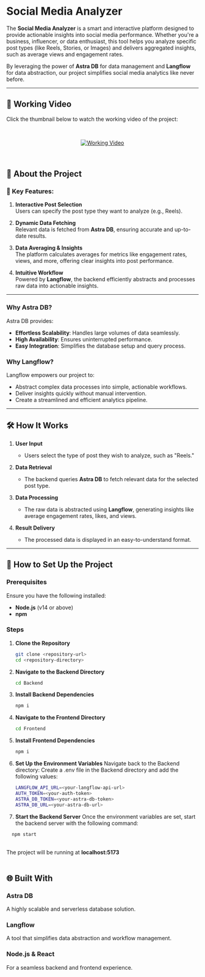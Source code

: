 # Social Media Analyzer  

The **Social Media Analyzer** is a smart and interactive platform designed to provide actionable insights into social media performance. Whether you're a business, influencer, or data enthusiast, this tool helps you analyze specific post types (like Reels, Stories, or Images) and delivers aggregated insights, such as average views and engagement rates.  

By leveraging the power of **Astra DB** for data management and **Langflow** for data abstraction, our project simplifies social media analytics like never before.  

---

## 🎥 Working Video  

Click the thumbnail below to watch the working video of the project:  

<br>
<p align="center">
  <a href="https://www.youtube.com/watch?v=jFdH57cszEA&ab_channel=DeepakKumar" target="_blank">
    <img src="https://img.youtube.com/vi/jFdH57cszEA/0.jpg" alt="Working Video">
  </a>
</p>
<br>


## 🎯 About the Project  

### 🌟 Key Features:  

1. **Interactive Post Selection**  
   Users can specify the post type they want to analyze (e.g., Reels).  

2. **Dynamic Data Fetching**  
   Relevant data is fetched from **Astra DB**, ensuring accurate and up-to-date results.  

3. **Data Averaging & Insights**  
   The platform calculates averages for metrics like engagement rates, views, and more, offering clear insights into post performance.  

4. **Intuitive Workflow**  
   Powered by **Langflow**, the backend efficiently abstracts and processes raw data into actionable insights.  

---

### Why Astra DB?  
Astra DB provides:  
- **Effortless Scalability**: Handles large volumes of data seamlessly.  
- **High Availability**: Ensures uninterrupted performance.  
- **Easy Integration**: Simplifies the database setup and query process.  

### Why Langflow?  
Langflow empowers our project to:  
- Abstract complex data processes into simple, actionable workflows.  
- Deliver insights quickly without manual intervention.  
- Create a streamlined and efficient analytics pipeline.  

---

## 🛠️ How It Works  

1. **User Input**  
   - Users select the type of post they wish to analyze, such as "Reels."  

2. **Data Retrieval**  
   - The backend queries **Astra DB** to fetch relevant data for the selected post type.  

3. **Data Processing**  
   - The raw data is abstracted using **Langflow**, generating insights like average engagement rates, likes, and views.  

4. **Result Delivery**  
   - The processed data is displayed in an easy-to-understand format.  

---

## 🚀 How to Set Up the Project  

### Prerequisites  
Ensure you have the following installed:  
- **Node.js** (v14 or above)  
- **npm**  

### Steps  

1. **Clone the Repository**  
   ```bash
   git clone <repository-url>
   cd <repository-directory>


2. **Navigate to the Backend Directory**
    ```bash
    cd Backend


3. **Install Backend Dependencies**
    ```bash
    npm i

4. **Navigate to the Frontend Directory**
    ```bash
    cd Frontend

5. **Install Frontend Dependencies**
   
    ```bash
    npm i

7. **Set Up the Environment Variables**
Navigate back to the Backend directory:
Create a .env file in the Backend directory and add the following values:

    ```bash 
    LANGFLOW_API_URL=<your-langflow-api-url>
    AUTH_TOKEN=<your-auth-token>
    ASTRA_DB_TOKEN=<your-astra-db-token>
    ASTRA_DB_URL=<your-astra-db-url>


8. **Start the Backend Server**
Once the environment variables are set, start the backend server with the following command:

  ```bash
    npm start

```

<br>
The project will be running at <b>localhost:5173</b>

<br>
<br>





## 🌐 Built With  

### **Astra DB**  
A highly scalable and serverless database solution.

### **Langflow**  
A tool that simplifies data abstraction and workflow management.

### **Node.js & React**  
For a seamless backend and frontend experience.




